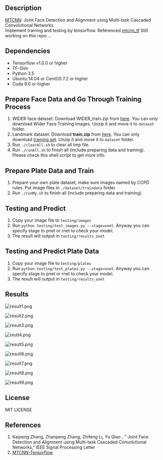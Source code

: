 ## Description
[MTCNN](https://kpzhang93.github.io/MTCNN_face_detection_alignment/): Joint Face Detection and Alignment using Multi-task Cascaded Convolutional Networks    
Implement training and testing by tensorflow.
Referenced [mtcnn_tf](https://github.com/BobLiu20/mtcnn_tf)
Still working on this repo ...


## Dependencies
* Tensorflow v1.0.0 or higher
* TF-Slim
* Python 3.5
* Ubuntu 14.04 or CentOS 7.2 or higher
* Cuda 8.0 or higher

## Prepare Face Data and Go Through Training Process
1. WIDER face dataset: Download WIDER_train.zip from [here](http://mmlab.ie.cuhk.edu.hk/projects/WIDERFace/). You can only download Wider Face Training Images. Unzip it and move it to `dataset` folder.
2. Landmark dataset: Download **train.zip** from [here](http://mmlab.ie.cuhk.edu.hk/archive/CNN_FacePoint.htm). You can only download [training set](http://mmlab.ie.cuhk.edu.hk/archive/CNN/data/train.zip). Unzip it and move it to `dataset` folder.
3. Run `./clearAll.sh` to clear all tmp file.
4. Run `./runAll.sh` to finish all (include preparing data and training). Please check this shell script to get more info.


## Prepare Plate Data and Train

1. Prepare your own plate dataset, make sure images named by CCPD rules. Put image files in `./dataset/traindata` folder.
2. Run `./runMy.sh` to finish all (include preparing data and training).

## Testing and Predict
1. Copy your image file to `testing/images`
2. Run `python testing/test_images.py --stage=onet`. Anyway you can specify stage to pnet or rnet to check your model.
3. The result will output in `testing/results_onet`

## Testing and Predict Plate Data
1. Copy your image file to `testing/plates`
2. Run `python testing/test_plates.py --stage=onet`. Anyway you can specify stage to pnet or rnet to check your model.
3. The result will output in `testing/results_onet`




## Results

![result1.png](https://i.loli.net/2017/08/30/59a6b65b3f5e1.png)

![result2.png](https://i.loli.net/2017/08/30/59a6b6b4efcb1.png)

![result3.png](https://i.loli.net/2017/08/30/59a6b6f7c144d.png)

![reult4.png](https://i.loli.net/2017/08/30/59a6b72b38b09.png)

![result5.png](https://i.loli.net/2017/08/30/59a6b76445344.png)

![result6.png](https://i.loli.net/2017/08/30/59a6b79d5b9c7.png)

![result7.png](https://i.loli.net/2017/08/30/59a6b7d82b97c.png)

![result8.png](https://i.loli.net/2017/08/30/59a6b7ffad3e2.png)

![result9.png](https://i.loli.net/2017/08/30/59a6b843db715.png)

## License
MIT LICENSE

## References
1. Kaipeng Zhang, Zhanpeng Zhang, Zhifeng Li, Yu Qiao , " Joint Face Detection and Alignment using Multi-task Cascaded Convolutional Networks," IEEE Signal Processing Letter
2. [MTCNN-Tensorflow](https://github.com/AITTSMD/MTCNN-Tensorflow)

